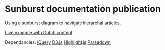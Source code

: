 # Sunburst documentation publication
Using a sunburst diagram to navigate hierarchal articles.

[Live example with Dutch content](http://afstuderen.lakitna.nl/documentatie/)

Dependancies:
[jQuery](http://jquery.com/)
[D3.js](https://d3js.org/)
[Highlight.js](https://highlightjs.org/)
[Parsedown](http://parsedown.org/)
